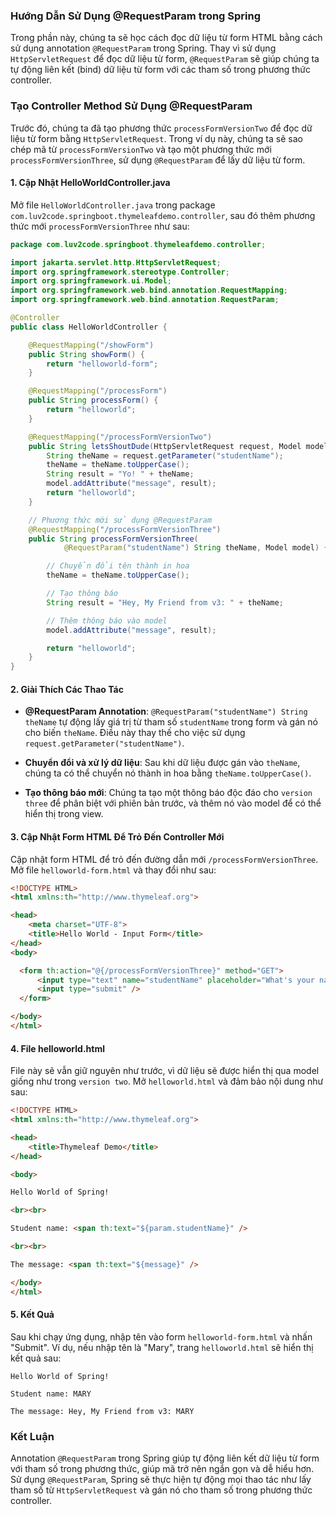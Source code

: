 ### Hướng Dẫn Sử Dụng @RequestParam trong Spring

Trong phần này, chúng ta sẽ học cách đọc dữ liệu từ form HTML bằng cách sử dụng annotation `@RequestParam` trong Spring. Thay vì sử dụng `HttpServletRequest` để đọc dữ liệu từ form, `@RequestParam` sẽ giúp chúng ta tự động liên kết (bind) dữ liệu từ form với các tham số trong phương thức controller.

### Tạo Controller Method Sử Dụng @RequestParam

Trước đó, chúng ta đã tạo phương thức `processFormVersionTwo` để đọc dữ liệu từ form bằng `HttpServletRequest`. Trong ví dụ này, chúng ta sẽ sao chép mã từ `processFormVersionTwo` và tạo một phương thức mới `processFormVersionThree`, sử dụng `@RequestParam` để lấy dữ liệu từ form.

#### 1. **Cập Nhật HelloWorldController.java**

Mở file `HelloWorldController.java` trong package `com.luv2code.springboot.thymeleafdemo.controller`, sau đó thêm phương thức mới `processFormVersionThree` như sau:

```java
package com.luv2code.springboot.thymeleafdemo.controller;

import jakarta.servlet.http.HttpServletRequest;
import org.springframework.stereotype.Controller;
import org.springframework.ui.Model;
import org.springframework.web.bind.annotation.RequestMapping;
import org.springframework.web.bind.annotation.RequestParam;

@Controller
public class HelloWorldController {

    @RequestMapping("/showForm")
    public String showForm() {
        return "helloworld-form";
    }

    @RequestMapping("/processForm")
    public String processForm() {
        return "helloworld";
    }

    @RequestMapping("/processFormVersionTwo")
    public String letsShoutDude(HttpServletRequest request, Model model) {
        String theName = request.getParameter("studentName");
        theName = theName.toUpperCase();
        String result = "Yo! " + theName;
        model.addAttribute("message", result);
        return "helloworld";
    }

    // Phương thức mới sử dụng @RequestParam
    @RequestMapping("/processFormVersionThree")
    public String processFormVersionThree(
            @RequestParam("studentName") String theName, Model model) {

        // Chuyển đổi tên thành in hoa
        theName = theName.toUpperCase();

        // Tạo thông báo
        String result = "Hey, My Friend from v3: " + theName;

        // Thêm thông báo vào model
        model.addAttribute("message", result);

        return "helloworld";
    }
}
```

#### 2. **Giải Thích Các Thao Tác**

- **@RequestParam Annotation**: `@RequestParam("studentName") String theName` tự động lấy giá trị từ tham số `studentName` trong form và gán nó cho biến `theName`. Điều này thay thế cho việc sử dụng `request.getParameter("studentName")`.
  
- **Chuyển đổi và xử lý dữ liệu**: Sau khi dữ liệu được gán vào `theName`, chúng ta có thể chuyển nó thành in hoa bằng `theName.toUpperCase()`.

- **Tạo thông báo mới**: Chúng ta tạo một thông báo độc đáo cho `version three` để phân biệt với phiên bản trước, và thêm nó vào model để có thể hiển thị trong view.

#### 3. **Cập Nhật Form HTML Để Trỏ Đến Controller Mới**

Cập nhật form HTML để trỏ đến đường dẫn mới `/processFormVersionThree`. Mở file `helloworld-form.html` và thay đổi như sau:

```html
<!DOCTYPE HTML>
<html xmlns:th="http://www.thymeleaf.org">

<head>
    <meta charset="UTF-8">
    <title>Hello World - Input Form</title>
</head>
<body>

  <form th:action="@{/processFormVersionThree}" method="GET">
      <input type="text" name="studentName" placeholder="What's your name?" />
      <input type="submit" />
  </form>

</body>
</html>
```

#### 4. **File helloworld.html**

File này sẽ vẫn giữ nguyên như trước, vì dữ liệu sẽ được hiển thị qua model giống như trong `version two`. Mở `helloworld.html` và đảm bảo nội dung như sau:

```html
<!DOCTYPE HTML>
<html xmlns:th="http://www.thymeleaf.org">

<head>
    <title>Thymeleaf Demo</title>
</head>

<body>

Hello World of Spring!

<br><br>

Student name: <span th:text="${param.studentName}" />

<br><br>

The message: <span th:text="${message}" />

</body>
</html>
```

#### 5. **Kết Quả**

Sau khi chạy ứng dụng, nhập tên vào form `helloworld-form.html` và nhấn "Submit". Ví dụ, nếu nhập tên là "Mary", trang `helloworld.html` sẽ hiển thị kết quả sau:

```
Hello World of Spring!

Student name: MARY

The message: Hey, My Friend from v3: MARY
```

### Kết Luận

Annotation `@RequestParam` trong Spring giúp tự động liên kết dữ liệu từ form với tham số trong phương thức, giúp mã trở nên ngắn gọn và dễ hiểu hơn. Sử dụng `@RequestParam`, Spring sẽ thực hiện tự động mọi thao tác như lấy tham số từ `HttpServletRequest` và gán nó cho tham số trong phương thức controller.
